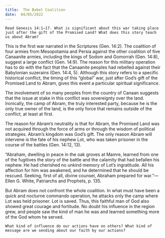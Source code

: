 ```yaml
---
title:  The Babel Coalition
date:  04/05/2022
---
```


`Read Genesis 14:1–17. What is significant about this war taking place just after the gift of the Promised Land? What does this story teach us about Abram?`

This is the first war narrated in the Scriptures (Gen. 14:2). The coalition of four armies from Mesopotamia and Persia against the other coalition of five Canaanite armies, including the kings of Sodom and Gomorrah (Gen. 14:8), suggest a large conflict (Gen. 14:9). The reason for this military operation has to do with the fact that the Canaanite peoples had rebelled against their Babylonian suzerains (Gen. 14:4, 5). Although this story refers to a specific historical conflict, the timing of this “global” war, just after God’s gift of the Promised Land to Abram, gives this event a particular spiritual significance.

The involvement of so many peoples from the country of Canaan suggests that the issue at stake in this conflict was sovereignty over the land. Ironically, the camp of Abram, the truly interested party, because he is the only true owner of the land, is the only force that remains outside of the conflict, at least at first.

The reason for Abram’s neutrality is that for Abram, the Promised Land was not acquired through the force of arms or through the wisdom of political strategies. Abram’s kingdom was God’s gift. The only reason Abram will intervene is the fate of his nephew Lot, who was taken prisoner in the course of the battles (Gen. 14:12, 13).

“Abraham, dwelling in peace in the oak groves at Mamre, learned from one of the fugitives the story of the battle and the calamity that had befallen his nephew. He had cherished no unkind memory of Lot’s ingratitude. All his affection for him was awakened, and he determined that he should be rescued. Seeking, first of all, divine counsel, Abraham prepared for war.”—Ellen G. White, Patriarchs and Prophets, p. 135.

But Abram does not confront the whole coalition. In what must have been a quick and nocturne commando operation, he attacks only the camp where Lot was held prisoner. Lot is saved. Thus, this faithful man of God also showed great courage and fortitude. No doubt his influence in the region grew, and people saw the kind of man he was and learned something more of the God whom he served.

`What kind of influence do our actions have on others? What kind of message are we sending about our faith by our actions?`